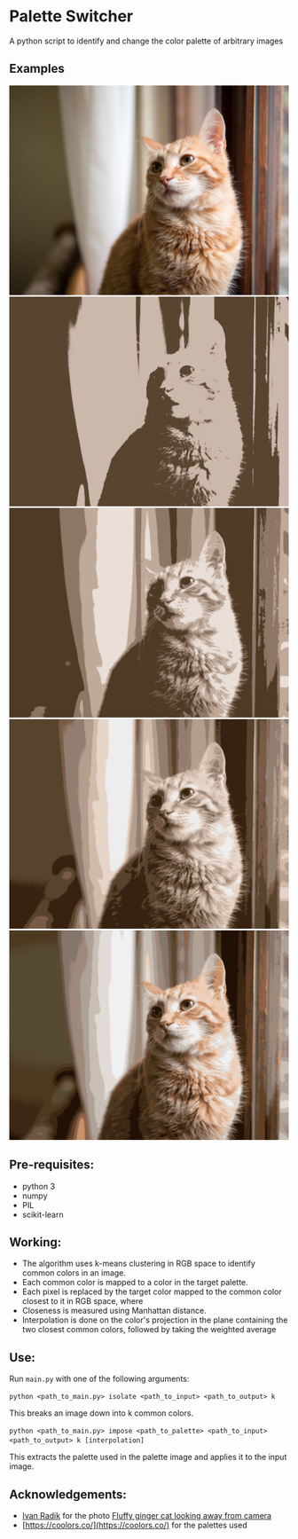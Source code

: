 # Palette Switcher
A python script to identify and change the color palette of arbitrary images

## Examples

![](https://github.com/MathewKJ2048/palette_switcher/blob/main/test/cat.png)
![](https://github.com/MathewKJ2048/palette_switcher/blob/main/test/cat_2.png)
![](https://github.com/MathewKJ2048/palette_switcher/blob/main/test/cat_4.png)
![](https://github.com/MathewKJ2048/palette_switcher/blob/main/test/cat_8.png)
![](https://github.com/MathewKJ2048/palette_switcher/blob/main/test/cat_16.png)

## Pre-requisites:

- python 3
- numpy
- PIL
- scikit-learn

## Working:

- The algorithm uses k-means clustering in RGB space to identify common colors in an image.
- Each common color is mapped to a color in the target palette.
- Each pixel is replaced by the target color mapped to the common color closest to it in RGB space, where
- Closeness is measured using Manhattan distance.
- Interpolation is done on the color's projection in the plane containing the two closest common colors, followed by taking the weighted average

## Use:

Run `main.py` with one of the following arguments:

`python <path_to_main.py> isolate <path_to_input> <path_to_output> k`

This breaks an image down into k common colors.

`python <path_to_main.py> impose <path_to_palette> <path_to_input> <path_to_output> k [interpolation]`

This extracts the palette used in the palette image and applies it to the input image.

## Acknowledgements:

- [Ivan Radik](https://www.flickr.com/photos/26344495@N05/) for the photo [Fluffy ginger cat looking away from camera](https://www.flickr.com/photos/26344495@N05/)
- [https://coolors.co/](https://coolors.co/) for the palettes used
